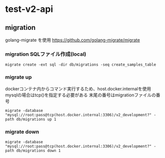 # test-v2-api

## migration
golang-migrate を使用
https://github.com/golang-migrate/migrate

### migration SQLファイル作成(local)
```
migrate create -ext sql -dir db/migrations -seq create_samples_table
```

### migrate up
dockerコンテナ内からコマンド実行するため、host.docker.internalを使用
mysqlの場合はtcp()を指定する必要がある
末尾の番号はmigrationファイルの番号
```
migrate -database "mysql://root:pass@tcp(host.docker.internal:3306)/v2_development?" -path db/migrations up 1
```
### migrate down
```
migrate -database "mysql://root:pass@tcp(host.docker.internal:3306)/v2_development?" -path db/migrations down 1
```
